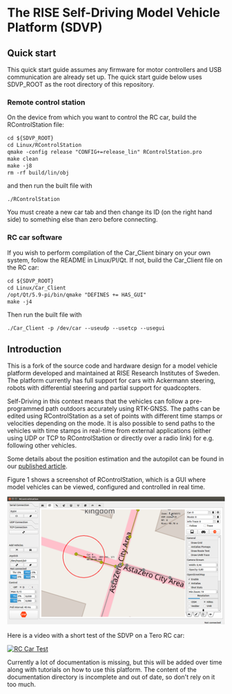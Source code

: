 # The RISE Self-Driving Model Vehicle Platform (SDVP)
## Quick start
This quick start guide assumes any firmware for motor controllers and USB communication are already set up. The quick start guide below uses SDVP_ROOT as the root directory of this repository. 

### Remote control station
On the device from which you want to control the RC car, build the RControlStation file:

```
cd ${SDVP_ROOT}
cd Linux/RControlStation
qmake -config release "CONFIG+=release_lin" RControlStation.pro
make clean
make -j8
rm -rf build/lin/obj
```

and then run the built file with

```
./RControlStation
```

You must create a new car tab and then change its ID (on the right hand side) to something else than zero before connecting.

### RC car software
If you wish to perform compilation of the Car_Client binary on your own system, follow the README in Linux/PI/Qt. If not, build the Car_Client file on the RC car:

```
cd ${SDVP_ROOT}
cd Linux/Car_Client
/opt/Qt/5.9-pi/bin/qmake "DEFINES += HAS_GUI"
make -j4
```

Then run the built file with
``` 
./Car_Client -p /dev/car --useudp --usetcp --usegui
```

## Introduction
This is a fork of the source code and hardware design for a model vehicle platform developed and maintained at RISE Research Institutes of Sweden. The platform currently has full support for cars with Ackermann steering, robots with differential steering and partial support for quadcopters.  

Self-Driving in this context means that the vehicles can follow a pre-programmed path outdoors accurately using RTK-GNSS. The paths can be edited using RControlStation as a set of points with different time stamps or velocities depending on the mode. It is also possible to send paths to the vehicles with time stamps in real-time from external applications (either using UDP or TCP to RControlStation or directly over a radio link) for e.g. following other vehicles.  

Some details about the position estimation and the autopilot can be found in our [published article](https://www.hindawi.com/journals/jr/2018/4907536/).  

Figure 1 shows a screenshot of RControlStation, which is a GUI where model vehicles can be viewed, configured and controlled in real time.

![RControlStation](Documentation/Pictures/GUI/map.png)

Here is a video with a short test of the SDVP on a Tero RC car:

[![RC Car Test](http://img.youtube.com/vi/4wPVpvPP-8w/0.jpg)](http://www.youtube.com/watch?v=4wPVpvPP-8w "Tero RC car with autopilot and RTK-GPS")

Currently a lot of documentation is missing, but this will be added over time along with tutorials on how to use this platform. The content of the documentation directory is incomplete and out of date, so don't rely on it too much.

